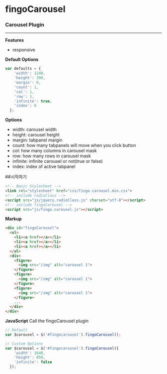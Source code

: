 # fingoCarousel
### Carousel Plugin

---

**Features**
- responsive

**Default Options**
```js
var defaults = {
    'width': 1240,
    'height': 390,
    'margin': 0,
    'count': 1,
    'col': 1,
    'row': 1,
    'infinite': true,
    'index': 0
  };
```

**Options**
- width: carousel width
- height: carousel height
- margin: tabpanel margin
- count: how many tabpanels will move when you click button
- col: how many columns in carousel mask
- row: how many rows in carousel mask
- infinite: infinite carousel or not(true or false)
- index: index of active tabpanel

##시작하기
```html
<!-- Basic Stylesheet -->
<link rel="stylesheet" href="css/fingo.carousel.min.css">
<!-- include radioClass -->
<script src="js/jquery.radioClass.js" charset="utf-8"></script>
<!-- include fingoCarousel -->
<script src="js/fingo.carousel.js"></script>
```

**Markup**

```html
<div id="fingoCarousel">
  <ul>
    <li><a href></a></li>
    <li><a href></a></li>
    <li><a href></a></li>
  </ul>
  <div>
    <figure>
      <img src="/img" alt="carousel 1">
    </figure>
    <figure>
      <img src="/img" alt="carousel 1">
    </figure>
    <figure>
      <img src="/img" alt="carousel 1">
    </figure>
    ...
  </div>
</div>
```

**JavaScript**
Call the fingoCarousel plugin
```js
// Default
var $carousel = $('#fingocarousel').fingoCarousel();

// Custom Options
var $carousel = $('#fingocarousel').fingoCarousel({
    'width': 1640,
    'height': 850,
    'infinite': false
  });
```
